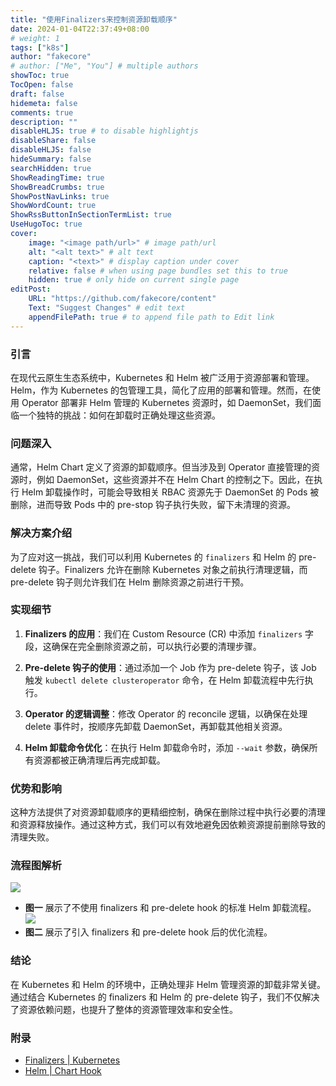 ```yaml
---
title: "使用Finalizers来控制资源卸载顺序"
date: 2024-01-04T22:37:49+08:00
# weight: 1
tags: ["k8s"]
author: "fakecore"
# author: ["Me", "You"] # multiple authors
showToc: true
TocOpen: false
draft: false
hidemeta: false
comments: true
description: ""
disableHLJS: true # to disable highlightjs
disableShare: false
disableHLJS: false
hideSummary: false
searchHidden: true
ShowReadingTime: true
ShowBreadCrumbs: true
ShowPostNavLinks: true
ShowWordCount: true
ShowRssButtonInSectionTermList: true
UseHugoToc: true
cover:
    image: "<image path/url>" # image path/url
    alt: "<alt text>" # alt text
    caption: "<text>" # display caption under cover
    relative: false # when using page bundles set this to true
    hidden: true # only hide on current single page
editPost:
    URL: "https://github.com/fakecore/content"
    Text: "Suggest Changes" # edit text
    appendFilePath: true # to append file path to Edit link
---
```

### 引言
在现代云原生生态系统中，Kubernetes 和 Helm 被广泛用于资源部署和管理。Helm，作为 Kubernetes 的包管理工具，简化了应用的部署和管理。然而，在使用 Operator 部署非 Helm 管理的 Kubernetes 资源时，如 DaemonSet，我们面临一个独特的挑战：如何在卸载时正确处理这些资源。

### 问题深入
通常，Helm Chart 定义了资源的卸载顺序。但当涉及到 Operator 直接管理的资源时，例如 DaemonSet，这些资源并不在 Helm Chart 的控制之下。因此，在执行 Helm 卸载操作时，可能会导致相关 RBAC 资源先于 DaemonSet 的 Pods 被删除，进而导致 Pods 中的 pre-stop 钩子执行失败，留下未清理的资源。

### 解决方案介绍
为了应对这一挑战，我们可以利用 Kubernetes 的 `finalizers` 和 Helm 的 pre-delete 钩子。Finalizers 允许在删除 Kubernetes 对象之前执行清理逻辑，而 pre-delete 钩子则允许我们在 Helm 删除资源之前进行干预。

### 实现细节
1. **Finalizers 的应用**：我们在 Custom Resource (CR) 中添加 `finalizers` 字段，这确保在完全删除资源之前，可以执行必要的清理步骤。

2. **Pre-delete 钩子的使用**：通过添加一个 Job 作为 pre-delete 钩子，该 Job 触发 `kubectl delete clusteroperator` 命令，在 Helm 卸载流程中先行执行。

3. **Operator 的逻辑调整**：修改 Operator 的 reconcile 逻辑，以确保在处理 delete 事件时，按顺序先卸载 DaemonSet，再卸载其他相关资源。

4. **Helm 卸载命令优化**：在执行 Helm 卸载命令时，添加 `--wait` 参数，确保所有资源都被正确清理后再完成卸载。

### 优势和影响
这种方法提供了对资源卸载顺序的更精细控制，确保在删除过程中执行必要的清理和资源释放操作。通过这种方式，我们可以有效地避免因依赖资源提前删除导致的清理失败。

### 流程图解析
![](/helm_uninstall.png)
- **图一** 展示了不使用 finalizers 和 pre-delete hook 的标准 Helm 卸载流程。
![](/helm_uninstall_with_finalizers.png)
- **图二** 展示了引入 finalizers 和 pre-delete hook 后的优化流程。

### 结论
在 Kubernetes 和 Helm 的环境中，正确处理非 Helm 管理资源的卸载非常关键。通过结合 Kubernetes 的 finalizers 和 Helm 的 pre-delete 钩子，我们不仅解决了资源依赖问题，也提升了整体的资源管理效率和安全性。

### 附录
- [Finalizers | Kubernetes](https://kubernetes.io/zh-cn/docs/concepts/overview/working-with-objects/finalizers/)
- [Helm | Chart Hook](https://helm.sh/zh/docs/topics/charts_hooks/)